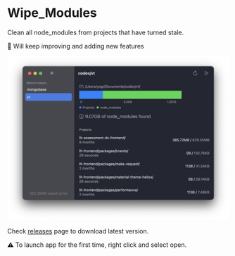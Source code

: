 # Wipe_Modules

Clean all node_modules from projects that have turned stale.

🌵 Will keep improving and adding new features

![Screenshot](assets/screenshot.png)

Check [releases](https://github.com/blackmann/Wipe_Modules/releases) page to download latest version.

⚠️ To launch app for the first time, right click and select open.
